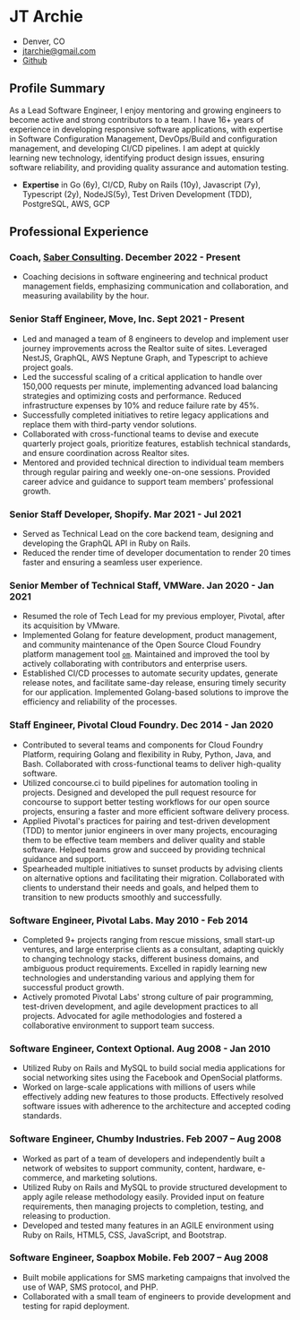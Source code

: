 # JT Archie

- Denver, CO
- [jtarchie@gmail.com](mailto:jtarchie@gmail.com)
- [Github](https://github.com/jtarchie)

## Profile Summary

As a Lead Software Engineer, I enjoy mentoring and growing engineers to become
active and strong contributors to a team. I have 16+ years of experience in
developing responsive software applications, with expertise in Software
Configuration Management, DevOps/Build and configuration management, and
developing CI/CD pipelines. I am adept at quickly learning new technology,
identifying product design issues, ensuring software reliability, and providing
quality assurance and automation testing.

- **Expertise** in Go (6y), CI/CD, Ruby on Rails (10y), Javascript (7y),
  Typescript (2y), NodeJS(5y), Test Driven Development (TDD), PostgreSQL, AWS,
  GCP

## Professional Experience

### Coach, [Saber Consulting](https://saber.consulting/). December 2022 - Present

- Coaching decisions in software engineering and technical product management
  fields, emphasizing communication and collaboration, and measuring
  availability by the hour.

### Senior Staff Engineer, Move, Inc. Sept 2021 - Present

- Led and managed a team of 8 engineers to develop and implement user journey
  improvements across the Realtor suite of sites. Leveraged NestJS, GraphQL, AWS
  Neptune Graph, and Typescript to achieve project goals.
- Led the successful scaling of a critical application to handle over 150,000
  requests per minute, implementing advanced load balancing strategies and
  optimizing costs and performance. Reduced infrastructure expenses by 10% and
  reduce failure rate by 45%.
- Successfully completed initiatives to retire legacy applications and replace
  them with third-party vendor solutions.
- Collaborated with cross-functional teams to devise and execute quarterly
  project goals, prioritize features, establish technical standards, and ensure
  coordination across Realtor sites.
- Mentored and provided technical direction to individual team members through
  regular pairing and weekly one-on-one sessions. Provided career advice and
  guidance to support team members' professional growth.

### Senior Staff Developer, Shopify. Mar 2021 - Jul 2021

- Served as Technical Lead on the core backend team, designing and developing
  the GraphQL API in Ruby on Rails.
- Reduced the render time of developer documentation to render 20 times faster
  and ensuring a seamless user experience.

### Senior Member of Technical Staff, VMWare. Jan 2020 - Jan 2021

- Resumed the role of Tech Lead for my previous employer, Pivotal, after its
  acquisition by VMware.
- Implemented Golang for feature development, product management, and community
  maintenance of the Open Source Cloud Foundry platform management tool
  [`om`](https://github.com/pivotal-cf/om). Maintained and improved the tool by
  actively collaborating with contributors and enterprise users.
- Established CI/CD processes to automate security updates, generate release
  notes, and facilitate same-day release, ensuring timely security for our
  application. Implemented Golang-based solutions to improve the efficiency and
  reliability of the processes.

### Staff Engineer, Pivotal Cloud Foundry. Dec 2014 - Jan 2020

- Contributed to several teams and components for Cloud Foundry Platform,
  requiring Golang and flexibility in Ruby, Python, Java, and Bash. Collaborated
  with cross-functional teams to deliver high-quality software.
- Utilized concourse.ci to build pipelines for automation tooling in projects.
  Designed and developed the pull request resource for concourse to support
  better testing workflows for our open source projects, ensuring a faster and
  more efficient software delivery process.
- Applied Pivotal's practices for pairing and test-driven development (TDD) to
  mentor junior engineers in over many projects, encouraging them to be
  effective team members and deliver quality and stable software. Helped teams
  grow and succeed by providing technical guidance and support.
- Spearheaded multiple initiatives to sunset products by advising clients on
  alternative options and facilitating their migration. Collaborated with
  clients to understand their needs and goals, and helped them to transition to
  new products smoothly and successfully.

### Software Engineer, Pivotal Labs. May 2010 - Feb 2014

- Completed 9+ projects ranging from rescue missions, small start-up ventures,
  and large enterprise clients as a consultant, adapting quickly to changing
  technology stacks, different business domains, and ambiguous product
  requirements. Excelled in rapidly learning new technologies and understanding
  various and applying them for successful product growth.
- Actively promoted Pivotal Labs' strong culture of pair programming,
  test-driven development, and agile development practices to all projects.
  Advocated for agile methodologies and fostered a collaborative environment to
  support team success.

### Software Engineer, Context Optional. Aug 2008 - Jan 2010

- Utilized Ruby on Rails and MySQL to build social media applications for social
  networking sites using the Facebook and OpenSocial platforms.
- Worked on large-scale applications with millions of users while effectively
  adding new features to those products. Effectively resolved software issues
  with adherence to the architecture and accepted coding standards.

### Software Engineer, Chumby Industries. Feb 2007 – Aug 2008

- Worked as part of a team of developers and independently built a network of
  websites to support community, content, hardware, e-commerce, and marketing
  solutions.
- Utilized Ruby on Rails and MySQL to provide structured development to apply
  agile release methodology easily. Provided input on feature requirements, then
  managing projects to completion, testing, and releasing to production.
- Developed and tested many features in an AGILE environment using Ruby on
  Rails, HTML5, CSS, JavaScript, and Bootstrap.

### Software Engineer, Soapbox Mobile. Feb 2007 – Aug 2008

- Built mobile applications for SMS marketing campaigns that involved the use of
  WAP, SMS protocol, and PHP.
- Collaborated with a small team of engineers to provide development and testing
  for rapid deployment.
